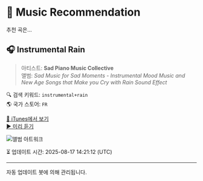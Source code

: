 
# 🎵 Music Recommendation

추천 곡은...

## 🎧 Instrumental Rain  
> 아티스트: **Sad Piano Music Collective**  
> 앨범: _Sad Music for Sad Moments - Instrumental Mood Music and New Age Songs that Make you Cry with Rain Sound Effect_  

🔍 검색 키워드: `instrumental+rain`  
🌎 국가 스토어: `FR`

[🔗 iTunes에서 보기](https://music.apple.com/fr/album/instrumental-rain/926895111?i=926895223&uo=4)  
[▶️ 미리 듣기](https://audio-ssl.itunes.apple.com/itunes-assets/AudioPreview125/v4/5d/e1/50/5de150a3-f0c3-7e61-b790-922339008105/mzaf_13686605608193734592.plus.aac.p.m4a)

![앨범 아트워크](https://is1-ssl.mzstatic.com/image/thumb/Music3/v4/b8/5c/7b/b85c7b79-8331-3aa0-7ca0-5f0aebcc12d7/Sad_Music_for_Sad_Moments.jpg/100x100bb.jpg)

⏳ 업데이트 시간: 2025-08-17 14:21:12 (UTC)

---
자동 업데이트 봇에 의해 관리됩니다.
